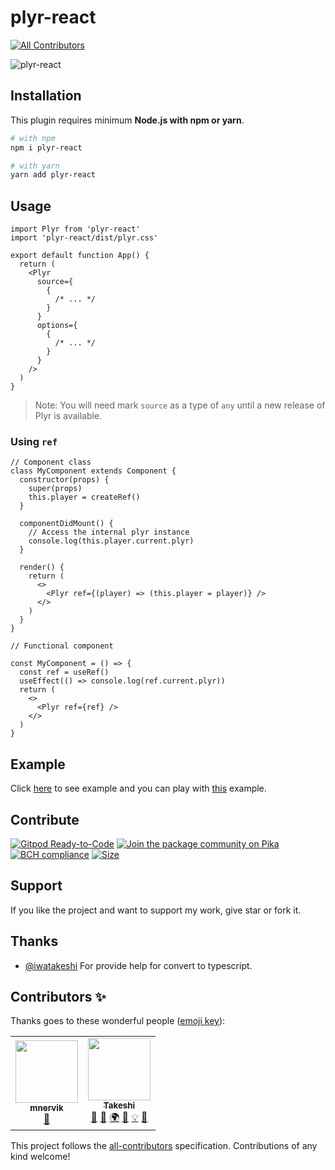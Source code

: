 # plyr-react

<!-- ALL-CONTRIBUTORS-BADGE:START - Do not remove or modify this section -->

[![All Contributors](https://img.shields.io/badge/all_contributors-2-orange.svg?style=flat-square)](#contributors-)

<!-- ALL-CONTRIBUTORS-BADGE:END -->

![plyr-react](https://socialify.git.ci/chintan9/plyr-react/png?description=1&forks=1&issues=1&pulls=1&theme=Dark)

## Installation

This plugin requires minimum **Node.js with npm or yarn**.

```sh
# with npm
npm i plyr-react

# with yarn
yarn add plyr-react
```

## Usage

```tsx
import Plyr from 'plyr-react'
import 'plyr-react/dist/plyr.css'

export default function App() {
  return (
    <Plyr
      source={
        {
          /* ... */
        }
      }
      options={
        {
          /* ... */
        }
      }
    />
  )
}
```

> Note: You will need mark `source` as a type of `any` until a new release of Plyr is available.

### Using `ref`

```tsx
// Component class
class MyComponent extends Component {
  constructor(props) {
    super(props)
    this.player = createRef()
  }

  componentDidMount() {
    // Access the internal plyr instance
    console.log(this.player.current.plyr)
  }

  render() {
    return (
      <>
        <Plyr ref={(player) => (this.player = player)} />
      </>
    )
  }
}

// Functional component

const MyComponent = () => {
  const ref = useRef()
  useEffect(() => console.log(ref.current.plyr))
  return (
    <>
      <Plyr ref={ref} />
    </>
  )
}
```

## Example

Click
[here](https://stackblitz.com/edit/react-vfptdd?ctl=1&embed=1&file=index.js&hideExplorer=1&hideNavigation=1&view=preview)
to see example and you can play with
[this](https://stackblitz.com/edit/react-vfptdd?file=index.js) example.

## Contribute

[![Gitpod Ready-to-Code](https://img.shields.io/badge/Gitpod-Ready--to--Code-blue?logo=gitpod)](https://gitpod.io/#https://github.com/chintan9/plyr-react)
[![Join the package community on Pika](https://img.shields.io/badge/Pika%20Community-Ask%20questions,%20get%20answers-blue?style=flag-square)](https://www.pika.dev/npm/plyr-react)
[![BCH compliance](https://bettercodehub.com/edge/badge/chintan9/plyr-react?branch=master)](https://bettercodehub.com/)
[![Size](https://badgen.net/bundlephobia/minzip/plyr-react)](https://badgen.net/#bundlephobia)

## Support

If you like the project and want to support my work, give star or fork it.

## Thanks

- [@iwatakeshi](https://github.com/iwatakeshi) For provide help for convert to typescript.

## Contributors ✨

Thanks goes to these wonderful people ([emoji key](https://allcontributors.org/docs/en/emoji-key)):

<!-- ALL-CONTRIBUTORS-LIST:START - Do not remove or modify this section -->
<!-- prettier-ignore-start -->
<!-- markdownlint-disable -->
<table>
  <tr>
    <td align="center"><a href="https://github.com/mnervik"><img src="https://avatars1.githubusercontent.com/u/15329600?v=4" width="100px;" alt=""/><br /><sub><b>mnervik</b></sub></a><br /><a href="https://github.com/chintan9/plyr-react/issues?q=author%3Amnervik" title="Bug reports">🐛</a></td>
    <td align="center"><a href="http://www.iwatakeshi.com"><img src="https://avatars3.githubusercontent.com/u/1505448?v=4" width="100px;" alt=""/><br /><sub><b>Takeshi</b></sub></a><br /><a href="#ideas-iwatakeshi" title="Ideas, Planning, & Feedback">🤔</a> <a href="#question-iwatakeshi" title="Answering Questions">💬</a> <a href="#translation-iwatakeshi" title="Translation">🌍</a> <a href="#userTesting-iwatakeshi" title="User Testing">📓</a> <a href="#example-iwatakeshi" title="Examples">💡</a> <a href="https://github.com/chintan9/plyr-react/issues?q=author%3Aiwatakeshi" title="Bug reports">🐛</a></td>
  </tr>
</table>

<!-- markdownlint-enable -->
<!-- prettier-ignore-end -->

<!-- ALL-CONTRIBUTORS-LIST:END -->

This project follows the [all-contributors](https://github.com/all-contributors/all-contributors) specification. Contributions of any kind welcome!
